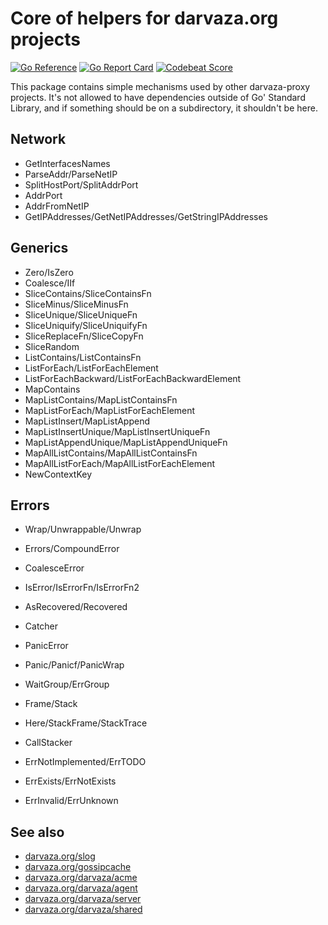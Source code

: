 # Core of helpers for darvaza.org projects

[![Go Reference][godoc-badge]][godoc]
[![Go Report Card][goreport-badge]][goreport]
[![Codebeat Score][codebeat-badge]][codebeat]

This package contains simple mechanisms used by other darvaza-proxy projects.
It's not allowed to have dependencies outside of Go' Standard Library, and if something
should be on a subdirectory, it shouldn't be here.

[codebeat]: https://codebeat.co/projects/github-com-darvaza-proxy-core-main
[codebeat-badge]: https://codebeat.co/badges/aaee3212-75a8-4f4d-8fe8-58bc8bcc108f
[godoc]: https://pkg.go.dev/darvaza.org/core
[godoc-badge]: https://pkg.go.dev/badge/darvaza.org/core.svg
[goreport]: https://goreportcard.com/report/darvaza.org/core
[goreport-badge]: https://goreportcard.com/badge/darvaza.org/core

## Network

* GetInterfacesNames
* ParseAddr/ParseNetIP
* SplitHostPort/SplitAddrPort
* AddrPort
* AddrFromNetIP
* GetIPAddresses/GetNetIPAddresses/GetStringIPAddresses

## Generics

* Zero/IsZero
* Coalesce/IIf
* SliceContains/SliceContainsFn
* SliceMinus/SliceMinusFn
* SliceUnique/SliceUniqueFn
* SliceUniquify/SliceUniquifyFn
* SliceReplaceFn/SliceCopyFn
* SliceRandom
* ListContains/ListContainsFn
* ListForEach/ListForEachElement
* ListForEachBackward/ListForEachBackwardElement
* MapContains
* MapListContains/MapListContainsFn
* MapListForEach/MapListForEachElement
* MapListInsert/MapListAppend
* MapListInsertUnique/MapListInsertUniqueFn
* MapListAppendUnique/MapListAppendUniqueFn
* MapAllListContains/MapAllListContainsFn
* MapAllListForEach/MapAllListForEachElement
* NewContextKey

## Errors

* Wrap/Unwrappable/Unwrap
* Errors/CompoundError
* CoalesceError
* IsError/IsErrorFn/IsErrorFn2
* AsRecovered/Recovered
* Catcher
* PanicError
* Panic/Panicf/PanicWrap
* WaitGroup/ErrGroup
* Frame/Stack
* Here/StackFrame/StackTrace
* CallStacker

* ErrNotImplemented/ErrTODO
* ErrExists/ErrNotExists
* ErrInvalid/ErrUnknown

## See also

* [darvaza.org/slog](https://pkg.go.dev/darvaza.org/slog)
* [darvaza.org/gossipcache](https://pkg.go.dev/darvaza.org/gossipcache)
* [darvaza.org/darvaza/acme](https://pkg.go.dev/darvaza.org/darvaza/acme)
* [darvaza.org/darvaza/agent](https://pkg.go.dev/darvaza.org/darvaza/agent)
* [darvaza.org/darvaza/server](https://pkg.go.dev/darvaza.org/darvaza/server)
* [darvaza.org/darvaza/shared](https://pkg.go.dev/darvaza.org/darvaza/shared)
